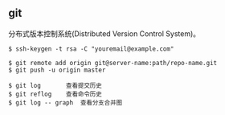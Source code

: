 ## git

分布式版本控制系统(Distributed Version Control System)。

```
$ ssh-keygen -t rsa -C "youremail@example.com"

$ git remote add origin git@server-name:path/repo-name.git
$ git push -u origin master

$ git log		查看提交历史
$ git reflog	查看命令历史
$ git log -- graph	查看分支合并图

```
